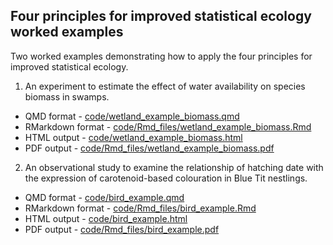 
## Four principles for improved statistical ecology worked examples

Two worked examples demonstrating how to apply the four principles for improved statistical ecology. 

1. An experiment to estimate the effect of water availability on species biomass in swamps. 

  - QMD format - [code/wetland_example_biomass.qmd](code/wetland_example_biomass.qmd)
  - RMarkdown format - [code/Rmd_files/wetland_example_biomass.Rmd](code/Rmd_files/wetland_example_biomass.Rmd)
  - HTML output - [code/wetland_example_biomass.html](https://gordy2x.github.io/principles/code/wetland_example_biomass.html)
  - PDF output - [code/Rmd_files/wetland_example_biomass.pdf](code/Rmd_files/wetland_example_biomass.pdf)
 

2. An observational study to examine the relationship of hatching date with the expression of carotenoid-based colouration in Blue Tit nestlings.

  - QMD format - [code/bird_example.qmd](code/bird_example.qmd)
  - RMarkdown format - [code/Rmd_files/bird_example.Rmd](code/Rmd_files/bird_example.rmd)
  - HTML output - [code/bird_example.html](https://gordy2x.github.io/principles/code/bird_example.html)
  - PDF output - [code/Rmd_files/bird_example.pdf](code/Rmd_files/bird_example.pdf)
 
